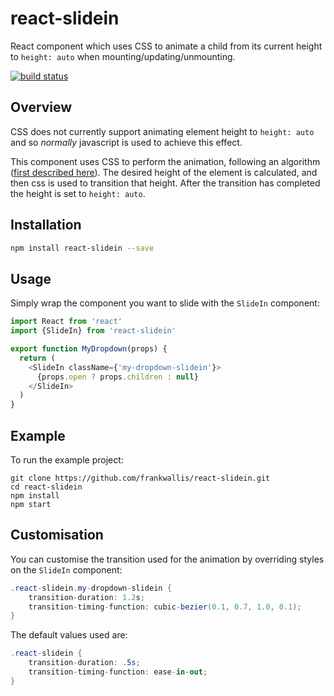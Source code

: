 react-slidein
============================
React component which uses CSS to animate a child from its current height to ```height: auto``` when mounting/updating/unmounting.

[![build status](https://secure.travis-ci.org/frankwallis/react-slidein.png?branch=master)](http://travis-ci.org/frankwallis/react-slidein)

## Overview ##

CSS does not currently support animating element height to ```height: auto``` and so *normally* javascript is used to achieve this effect.

This component uses CSS to perform the animation, following an algorithm ([first described here](http://n12v.com/css-transition-to-from-auto)). The desired height of the element is calculated, and then css is used to transition that height. After the transition has completed the height is set to ```height: auto```.

## Installation ##

```sh
npm install react-slidein --save
```

## Usage ##

Simply wrap the component you want to slide with the ```SlideIn``` component:

```js
import React from 'react'
import {SlideIn} from 'react-slidein'

export function MyDropdown(props) {
  return (
    <SlideIn className={'my-dropdown-slidein'}>
      {props.open ? props.children : null}
    </SlideIn>
  )
}
```

## Example ##

To run the example project:
```
git clone https://github.com/frankwallis/react-slidein.git
cd react-slidein
npm install
npm start
```

## Customisation ##

You can customise the transition used for the animation by overriding styles on the ```SlideIn``` component:

```cs
.react-slidein.my-dropdown-slidein {
    transition-duration: 1.2s;
    transition-timing-function: cubic-bezier(0.1, 0.7, 1.0, 0.1);
}
```

The default values used are:

```cs
.react-slidein {
    transition-duration: .5s;
    transition-timing-function: ease-in-out;
}
```
